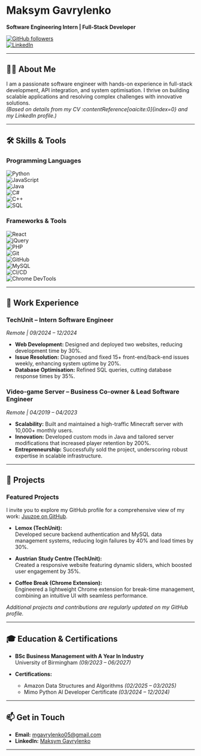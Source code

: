 # Maksym Gavrylenko  
**Software Engineering Intern | Full-Stack Developer**

[![GitHub followers](https://img.shields.io/github/followers/yourusername?label=Follow&style=social)](https://github.com/yourusername)  
[![LinkedIn](https://img.shields.io/badge/LinkedIn-Connect-blue)](https://www.linkedin.com/in/maksym-gavrylenko/)

---

## 👨‍💻 About Me
I am a passionate software engineer with hands-on experience in full-stack development, API integration, and system optimisation. I thrive on building scalable applications and resolving complex challenges with innovative solutions.  
*(Based on details from my CV :contentReference[oaicite:0]{index=0} and my LinkedIn profile.)*

---

## 🛠 Skills & Tools

### Programming Languages
![Python](https://img.shields.io/badge/Python-3776AB?style=for-the-badge&logo=python&logoColor=white)  
![JavaScript](https://img.shields.io/badge/JavaScript-F7DF1E?style=for-the-badge&logo=javascript&logoColor=black)  
![Java](https://img.shields.io/badge/Java-007396?style=for-the-badge&logo=java&logoColor=white)  
![C#](https://img.shields.io/badge/C%23-239120?style=for-the-badge&logo=c-sharp&logoColor=white)  
![C++](https://img.shields.io/badge/C%2B%2B-00599C?style=for-the-badge&logo=c%2B%2B&logoColor=white)  
![SQL](https://img.shields.io/badge/SQL-4479A1?style=for-the-badge&logo=postgresql&logoColor=white)

### Frameworks & Tools
![React](https://img.shields.io/badge/React-20232A?style=for-the-badge&logo=react&logoColor=61DAFB)  
![jQuery](https://img.shields.io/badge/jQuery-0769AD?style=for-the-badge&logo=jquery&logoColor=white)  
![PHP](https://img.shields.io/badge/PHP-777BB4?style=for-the-badge&logo=php&logoColor=white)  
![Git](https://img.shields.io/badge/Git-F05032?style=for-the-badge&logo=git&logoColor=white)  
![GitHub](https://img.shields.io/badge/GitHub-181717?style=for-the-badge&logo=github&logoColor=white)  
![MySQL](https://img.shields.io/badge/MySQL-4479A1?style=for-the-badge&logo=mysql&logoColor=white)  
![CI/CD](https://img.shields.io/badge/CI%2FCD-0052CC?style=for-the-badge&logo=jenkins&logoColor=white)  
![Chrome DevTools](https://img.shields.io/badge/Chrome_DevTools-4285F4?style=for-the-badge&logo=google-chrome&logoColor=white)

---

## 💼 Work Experience

### TechUnit – Intern Software Engineer  
*Remote | 09/2024 – 12/2024*  
- **Web Development:** Designed and deployed two websites, reducing development time by 30%.
- **Issue Resolution:** Diagnosed and fixed 15+ front-end/back-end issues weekly, enhancing system uptime by 20%.
- **Database Optimisation:** Refined SQL queries, cutting database response times by 35%.

### Video-game Server – Business Co-owner & Lead Software Engineer  
*Remote | 04/2019 – 04/2023*  
- **Scalability:** Built and maintained a high-traffic Minecraft server with 10,000+ monthly users.
- **Innovation:** Developed custom mods in Java and tailored server modifications that increased player retention by 200%.
- **Entrepreneurship:** Successfully sold the project, underscoring robust expertise in scalable infrastructure.

---

## 🚀 Projects

### Featured Projects
I invite you to explore my GitHub profile for a comprehensive view of my work: [Juuzoe on GitHub](https://github.com/Juuzoe).

- **Lemox (TechUnit):**  
  Developed secure backend authentication and MySQL data management systems, reducing login failures by 40% and load times by 30%.

- **Austrian Study Centre (TechUnit):**  
  Created a responsive website featuring dynamic sliders, which boosted user engagement by 35%.

- **Coffee Break (Chrome Extension):**  
  Engineered a lightweight Chrome extension for break-time management, combining an intuitive UI with seamless performance.

*Additional projects and contributions are regularly updated on my GitHub profile.*

---

## 🎓 Education & Certifications

- **BSc Business Management with A Year In Industry**  
  University of Birmingham *(09/2023 – 06/2027)*

- **Certifications:**  
  - Amazon Data Structures and Algorithms *(02/2025 – 03/2025)*  
  - Mimo Python AI Developer Certificate *(03/2024 – 12/2024)*

---

## 📫 Get in Touch

- **Email:** [mgavrylenko05@gmail.com](mailto:mgavrylenko05@gmail.com)  
- **LinkedIn:** [Maksym Gavrylenko](https://www.linkedin.com/in/maksym-gavrylenko/)

---


